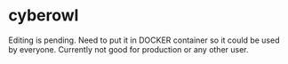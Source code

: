 # cyberowl
Editing is pending.
Need to put it in DOCKER container so it could be used by everyone. Currently not good for production or any other user. 
